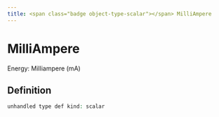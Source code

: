 ```yaml
---
title: <span class="badge object-type-scalar"></span> MilliAmpere
---
```

# <span class="badge object-type-scalar"></span> MilliAmpere

Energy: Milliampere (mA)

## Definition

```php
unhandled type def kind: scalar
```
